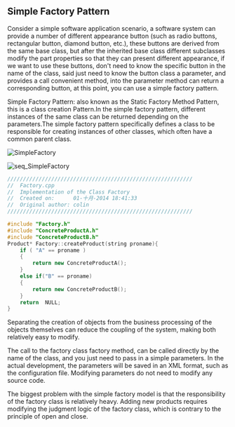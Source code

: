 ## Simple Factory Pattern

Consider a simple software application scenario, a software system can provide a number of different appearance button (such as radio buttons, rectangular button, diamond button, etc.), these buttons are derived from the same base class, but after the inherited base class different subclasses modify the part properties so that they can present different appearance, if we want to use these buttons, don't need to know the specific button in the name of the class, said just need to know the button class a parameter, and provides a call convenient method, into the parameter method can return a corresponding button, at this point, you can use a simple factory pattern.

Simple Factory Pattern: also known as the Static Factory Method Pattern, this is a class creation Pattern.In the simple factory pattern, different instances of the same class can be returned depending on the parameters.The simple factory pattern specifically defines a class to be responsible for creating instances of other classes, which often have a common parent class.

![SimpleFactory](https://github.com/leekeiling/Design%20Mode/blob/master/pics/SimpleFactory.jpg?raw=true)

![seq_SimpleFactory](https://github.com/leekeiling/Design%20Mode/blob/master/pics/seq_SimpleFactory.jpg?raw=true)

```C++
///////////////////////////////////////////////////////////
//  Factory.cpp
//  Implementation of the Class Factory
//  Created on:      01-十月-2014 18:41:33
//  Original author: colin
///////////////////////////////////////////////////////////

#include "Factory.h"
#include "ConcreteProductA.h"
#include "ConcreteProductB.h"
Product* Factory::createProduct(string proname){
	if ( "A" == proname )
	{
		return new ConcreteProductA();
	}
	else if("B" == proname)
	{
		return new ConcreteProductB();
	}
	return  NULL;
}
```

Separating the creation of objects from the business processing of the objects themselves can reduce the coupling of the system, making both relatively easy to modify.

The call to the factory class factory method, can be called directly by the name of the class, and you just need to pass in a simple parameters. In the actual development, the parameters will be saved in an XML format, such as the configuration file. Modifying parameters do not need to modify any source code.

The biggest problem with the simple factory model is that the responsibility of the factory class is relatively heavy. Adding new products requires modifying the judgment logic of the factory class, which is contrary to the principle of open and close.

